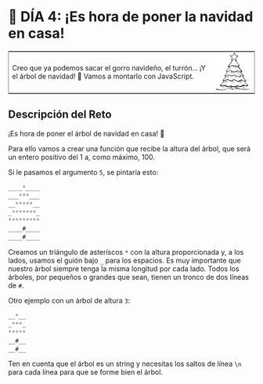 # :date: DÍA 4: ¡Es hora de poner la navidad en casa!

<table frame="box">
  <tr>
    <td>Creo que ya podemos sacar el gorro navideño, el turrón... ¡Y el árbol de navidad! 🎄 Vamos a montarlo con JavaScript.</td>
    <td align="center"><a href="https://adventjs.dev/challenges/04"><img src="../images/xmas-tree.png" width="150"/></a></td>
  </tr>
</table>

## Descripción del Reto
¡Es hora de poner el árbol de navidad en casa! 🎄

Para ello vamos a crear una función que recibe la altura del árbol, que será un entero positivo del 1 a, como máximo, 100.

Si le pasamos el argumento `5`, se pintaría esto:

```js
____*____
___***___
__*****__
_*******_
*********
____#____
____#____
```

Creamos un triángulo de asteríscos `*` con la altura proporcionada y, a los lados, usamos el guión bajo `_` para los espacios. Es muy importante que nuestro árbol siempre tenga la misma longitud por cada lado.
Todos los árboles, por pequeños o grandes que sean, tienen un tronco de dos líneas de `#`.

Otro ejemplo con un árbol de altura `3`:

```js
__*__
_***_
*****
__#__
__#__
```

Ten en cuenta que el árbol es un string y necesitas los saltos de línea `\n` para cada línea para que se forme bien el árbol.
